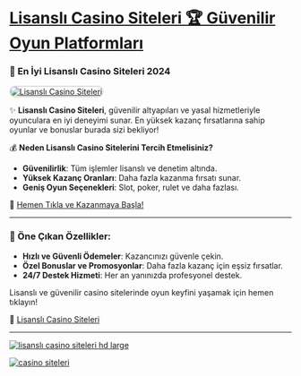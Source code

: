# [Lisanslı Casino Siteleri 🏆 Güvenilir Oyun Platformları](https://t.me/+g-Jap03qaxM0ZjRk)

### 💎 En İyi Lisanslı Casino Siteleri 2024

<a href="https://t.me/+g-Jap03qaxM0ZjRk" title="Lisanslı Casino Siteleri" rel="nofollow">  
<img src="https://i.hizliresim.com/1d7hvuc.png" alt="Lisanslı Casino Siteleri" style="max-width: 100%; border: 2px solid #ddd; border-radius: 10px;">  
</a>

✨ **Lisanslı Casino Siteleri**, güvenilir altyapıları ve yasal hizmetleriyle oyunculara en iyi deneyimi sunar. En yüksek kazanç fırsatlarına sahip oyunlar ve bonuslar burada sizi bekliyor!

💰 **Neden Lisanslı Casino Sitelerini Tercih Etmelisiniz?**
- **Güvenilirlik**: Tüm işlemler lisanslı ve denetim altında.  
- **Yüksek Kazanç Oranları**: Daha fazla kazanma fırsatı sunar.  
- **Geniş Oyun Seçenekleri**: Slot, poker, rulet ve daha fazlası.  

🔗 [Hemen Tıkla ve Kazanmaya Başla!](https://t.me/+g-Jap03qaxM0ZjRk)

---

### 🌟 Öne Çıkan Özellikler:

- **Hızlı ve Güvenli Ödemeler**: Kazancınızı güvenle çekin.  
- **Özel Bonuslar ve Promosyonlar**: Daha fazla kazanç için eşsiz fırsatlar.  
- **24/7 Destek Hizmeti**: Her an yanınızda profesyonel destek.  

Lisanslı ve güvenilir casino sitelerinde oyun keyfini yaşamak için hemen tıklayın!

🔗 [Lisanslı Casino Siteleri](https://t.me/+g-Jap03qaxM0ZjRk)

---

<a href="https://t.me/+g-Jap03qaxM0ZjRk"><img src="https://s13.gifyu.com/images/SPHuE.gif" alt="lisanslı casino siteleri hd large" border="0" /></a>

<a href="https://t.me/+g-Jap03qaxM0ZjRk"><img src="https://s13.gifyu.com/images/SPHuk.gif" alt="casino siteleri" border="0" /></a>  
